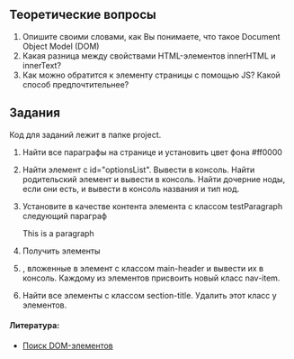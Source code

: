 ## Теоретические вопросы

1. Опишите своими словами, как Вы понимаете, что такое Document Object Model (DOM)
2. Какая разница между свойствами HTML-элементов innerHTML и innerText?
3. Как можно обратится к элементу страницы с помощью JS? Какой способ предпочтительнее?

## Задания

Код для заданий лежит в папке project.

1. Найти все параграфы на странице и установить цвет фона #ff0000

2. Найти элемент с id="optionsList". Вывести в консоль. Найти родительский элемент и вывести в консоль. Найти дочерние ноды, если они есть, и вывести в консоль названия и тип нод.

3. Установите в качестве контента элемента с классом testParagraph следующий параграф <p>This is a paragraph</p>

4. Получить элементы <li>, вложенные в элемент с классом main-header и вывеcти их в консоль. Каждому из элементов присвоить новый класс nav-item.

5. Найти все элементы с классом section-title. Удалить этот класс у элементов.

#### Литература:

-   [Поиск DOM-элементов](https://learn.javascript.ru/searching-elements-dom)
